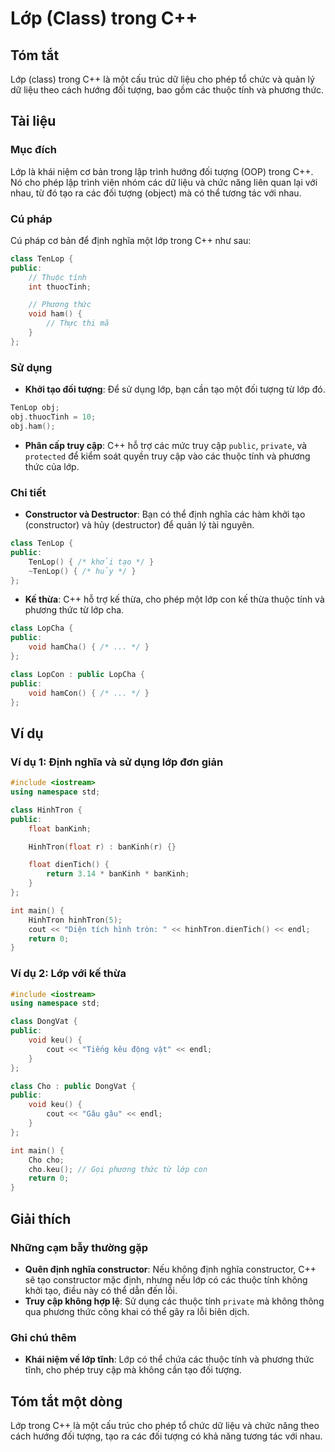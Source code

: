 <!--
Meta Description: # Lớp (Class) trong C++ ## Tóm tắt Lớp (class) trong C++ là một cấu trúc dữ liệu cho phép tổ chức và quản lý dữ liệu theo cách hướng đối tượng, bao gồ...
Meta Keywords: lớp, các, public, class, cho
-->

# Lớp (Class) trong C++

## Tóm tắt
Lớp (class) trong C++ là một cấu trúc dữ liệu cho phép tổ chức và quản lý dữ liệu theo cách hướng đối tượng, bao gồm các thuộc tính và phương thức.

## Tài liệu
### Mục đích
Lớp là khái niệm cơ bản trong lập trình hướng đối tượng (OOP) trong C++. Nó cho phép lập trình viên nhóm các dữ liệu và chức năng liên quan lại với nhau, từ đó tạo ra các đối tượng (object) mà có thể tương tác với nhau.

### Cú pháp
Cú pháp cơ bản để định nghĩa một lớp trong C++ như sau:

```cpp
class TenLop {
public:
    // Thuộc tính
    int thuocTinh;

    // Phương thức
    void ham() {
        // Thực thi mã
    }
};
```

### Sử dụng
- **Khởi tạo đối tượng**: Để sử dụng lớp, bạn cần tạo một đối tượng từ lớp đó.
  
```cpp
TenLop obj;
obj.thuocTinh = 10;
obj.ham();
```

- **Phân cấp truy cập**: C++ hỗ trợ các mức truy cập `public`, `private`, và `protected` để kiểm soát quyền truy cập vào các thuộc tính và phương thức của lớp.

### Chi tiết
- **Constructor và Destructor**: Bạn có thể định nghĩa các hàm khởi tạo (constructor) và hủy (destructor) để quản lý tài nguyên.

```cpp
class TenLop {
public:
    TenLop() { /* khởi tạo */ }
    ~TenLop() { /* hủy */ }
};
```

- **Kế thừa**: C++ hỗ trợ kế thừa, cho phép một lớp con kế thừa thuộc tính và phương thức từ lớp cha.

```cpp
class LopCha {
public:
    void hamCha() { /* ... */ }
};

class LopCon : public LopCha {
public:
    void hamCon() { /* ... */ }
};
```

## Ví dụ
### Ví dụ 1: Định nghĩa và sử dụng lớp đơn giản

```cpp
#include <iostream>
using namespace std;

class HinhTron {
public:
    float banKinh;

    HinhTron(float r) : banKinh(r) {}

    float dienTich() {
        return 3.14 * banKinh * banKinh;
    }
};

int main() {
    HinhTron hinhTron(5);
    cout << "Diện tích hình tròn: " << hinhTron.dienTich() << endl;
    return 0;
}
```

### Ví dụ 2: Lớp với kế thừa

```cpp
#include <iostream>
using namespace std;

class DongVat {
public:
    void keu() {
        cout << "Tiếng kêu động vật" << endl;
    }
};

class Cho : public DongVat {
public:
    void keu() {
        cout << "Gâu gâu" << endl;
    }
};

int main() {
    Cho cho;
    cho.keu(); // Gọi phương thức từ lớp con
    return 0;
}
```

## Giải thích
### Những cạm bẫy thường gặp
- **Quên định nghĩa constructor**: Nếu không định nghĩa constructor, C++ sẽ tạo constructor mặc định, nhưng nếu lớp có các thuộc tính không khởi tạo, điều này có thể dẫn đến lỗi.
- **Truy cập không hợp lệ**: Sử dụng các thuộc tính `private` mà không thông qua phương thức công khai có thể gây ra lỗi biên dịch.

### Ghi chú thêm
- **Khái niệm về lớp tĩnh**: Lớp có thể chứa các thuộc tính và phương thức tĩnh, cho phép truy cập mà không cần tạo đối tượng.

## Tóm tắt một dòng
Lớp trong C++ là một cấu trúc cho phép tổ chức dữ liệu và chức năng theo cách hướng đối tượng, tạo ra các đối tượng có khả năng tương tác với nhau.